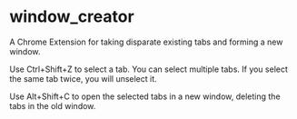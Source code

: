 # window_creator
A Chrome Extension for taking disparate existing tabs and forming a new window.

Use Ctrl+Shift+Z to select a tab. You can select multiple tabs. If you select the same tab twice, you will unselect it.

Use Alt+Shift+C to open the selected tabs in a new window, deleting the tabs in the old window.
